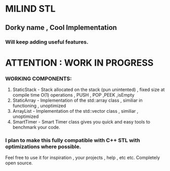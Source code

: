 # MILIND STL 
## Dorky name , Cool Implementation

### Will keep adding useful features.

# ATTENTION : WORK IN PROGRESS 

### WORKING COMPONENTS:

1. StaticStack -  Stack allocated on the stack (pun unintented) , fixed size at compile time O(1) operations , PUSH , POP ,PEEK ,isEmpty
2. StaticArray - Implementation of the std::array class , similiar in functioning , unoptimized
3. ArrayList - Implementation of the std::vector class , similiar , unoptimized
4. SmartTimer - Smart Timer class gives you quick and easy tools to benchmark your code.

### I plan to make this fully compatible with C++ STL with optimizations where possible.


Feel free to use it for inspiration , your projects , help , etc etc. Completely open source.
